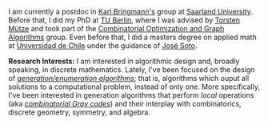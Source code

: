 I am currently a postdoc in [Karl Bringmann's](https://people.mpi-inf.mpg.de/~kbringma/) group at [Saarland University](https://www.uni-saarland.de/start.html).
Before that, I did my PhD at [TU Berlin](https://www.tu-berlin.de/), where I was advised by [Torsten Mütze](http://www.tmuetze.de) and took part of the [Combinatorial Optimization and Graph Algorithms](https://www3.math.tu-berlin.de/coga/) group. 
Even before that, I did a masters degree on applied math at [Universidad de Chile](https://www.uchile.cl/english) under the guidance of [José Soto](http://www.dim.uchile.cl/~jsoto/).

**Research Interests:**  I am interested in algorithmic design and, broadly speaking, in discrete mathematics.
Lately, I've been focused on the design of [*generation/enumeration algorithms*](https://en.wikipedia.org/wiki/Enumeration_algorithm); that is, algorithms which ouput all solutions to a computational problem, instead of only one. 
More specifically, I've been interested in generation algorithms that perform *local* operations (aka [*combinatorial Gray codes*](https://arxiv.org/abs/2202.01280)) and their interplay with combinatorics, discrete geometry, symmetry, and algebra.